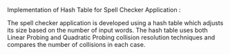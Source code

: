 Implementation of Hash Table for Spell Checker Application :

The spell checker application is developed using a hash table which adjusts its size based on the number of input words. The hash table uses both Linear Probing and Quadratic Probing collision resolution techniques and compares the number of collisions in each case.
